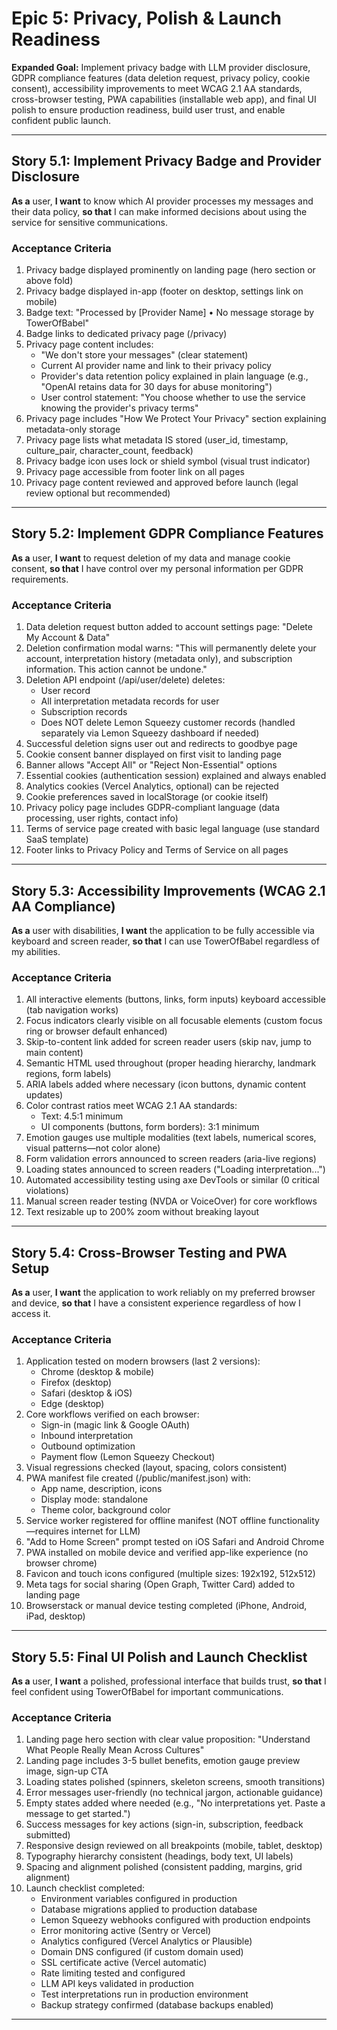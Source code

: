 # Epic 5: Privacy, Polish & Launch Readiness

**Expanded Goal:** Implement privacy badge with LLM provider disclosure, GDPR compliance features (data deletion request, privacy policy, cookie consent), accessibility improvements to meet WCAG 2.1 AA standards, cross-browser testing, PWA capabilities (installable web app), and final UI polish to ensure production readiness, build user trust, and enable confident public launch.

---

## Story 5.1: Implement Privacy Badge and Provider Disclosure

**As a** user,
**I want** to know which AI provider processes my messages and their data policy,
**so that** I can make informed decisions about using the service for sensitive communications.

### Acceptance Criteria

1. Privacy badge displayed prominently on landing page (hero section or above fold)
2. Privacy badge displayed in-app (footer on desktop, settings link on mobile)
3. Badge text: "Processed by [Provider Name] • No message storage by TowerOfBabel"
4. Badge links to dedicated privacy page (/privacy)
5. Privacy page content includes:
   - "We don't store your messages" (clear statement)
   - Current AI provider name and link to their privacy policy
   - Provider's data retention policy explained in plain language (e.g., "OpenAI retains data for 30 days for abuse monitoring")
   - User control statement: "You choose whether to use the service knowing the provider's privacy terms"
6. Privacy page includes "How We Protect Your Privacy" section explaining metadata-only storage
7. Privacy page lists what metadata IS stored (user_id, timestamp, culture_pair, character_count, feedback)
8. Privacy badge icon uses lock or shield symbol (visual trust indicator)
9. Privacy page accessible from footer link on all pages
10. Privacy page content reviewed and approved before launch (legal review optional but recommended)

---

## Story 5.2: Implement GDPR Compliance Features

**As a** user,
**I want** to request deletion of my data and manage cookie consent,
**so that** I have control over my personal information per GDPR requirements.

### Acceptance Criteria

1. Data deletion request button added to account settings page: "Delete My Account & Data"
2. Deletion confirmation modal warns: "This will permanently delete your account, interpretation history (metadata only), and subscription information. This action cannot be undone."
3. Deletion API endpoint (/api/user/delete) deletes:
   - User record
   - All interpretation metadata records for user
   - Subscription records
   - Does NOT delete Lemon Squeezy customer records (handled separately via Lemon Squeezy dashboard if needed)
4. Successful deletion signs user out and redirects to goodbye page
5. Cookie consent banner displayed on first visit to landing page
6. Banner allows "Accept All" or "Reject Non-Essential" options
7. Essential cookies (authentication session) explained and always enabled
8. Analytics cookies (Vercel Analytics, optional) can be rejected
9. Cookie preferences saved in localStorage (or cookie itself)
10. Privacy policy page includes GDPR-compliant language (data processing, user rights, contact info)
11. Terms of service page created with basic legal language (use standard SaaS template)
12. Footer links to Privacy Policy and Terms of Service on all pages

---

## Story 5.3: Accessibility Improvements (WCAG 2.1 AA Compliance)

**As a** user with disabilities,
**I want** the application to be fully accessible via keyboard and screen reader,
**so that** I can use TowerOfBabel regardless of my abilities.

### Acceptance Criteria

1. All interactive elements (buttons, links, form inputs) keyboard accessible (tab navigation works)
2. Focus indicators clearly visible on all focusable elements (custom focus ring or browser default enhanced)
3. Skip-to-content link added for screen reader users (skip nav, jump to main content)
4. Semantic HTML used throughout (proper heading hierarchy, landmark regions, form labels)
5. ARIA labels added where necessary (icon buttons, dynamic content updates)
6. Color contrast ratios meet WCAG 2.1 AA standards:
   - Text: 4.5:1 minimum
   - UI components (buttons, form borders): 3:1 minimum
7. Emotion gauges use multiple modalities (text labels, numerical scores, visual patterns—not color alone)
8. Form validation errors announced to screen readers (aria-live regions)
9. Loading states announced to screen readers ("Loading interpretation...")
10. Automated accessibility testing using axe DevTools or similar (0 critical violations)
11. Manual screen reader testing (NVDA or VoiceOver) for core workflows
12. Text resizable up to 200% zoom without breaking layout

---

## Story 5.4: Cross-Browser Testing and PWA Setup

**As a** user,
**I want** the application to work reliably on my preferred browser and device,
**so that** I have a consistent experience regardless of how I access it.

### Acceptance Criteria

1. Application tested on modern browsers (last 2 versions):
   - Chrome (desktop & mobile)
   - Firefox (desktop)
   - Safari (desktop & iOS)
   - Edge (desktop)
2. Core workflows verified on each browser:
   - Sign-in (magic link & Google OAuth)
   - Inbound interpretation
   - Outbound optimization
   - Payment flow (Lemon Squeezy Checkout)
3. Visual regressions checked (layout, spacing, colors consistent)
4. PWA manifest file created (/public/manifest.json) with:
   - App name, description, icons
   - Display mode: standalone
   - Theme color, background color
5. Service worker registered for offline manifest (NOT offline functionality—requires internet for LLM)
6. "Add to Home Screen" prompt tested on iOS Safari and Android Chrome
7. PWA installed on mobile device and verified app-like experience (no browser chrome)
8. Favicon and touch icons configured (multiple sizes: 192x192, 512x512)
9. Meta tags for social sharing (Open Graph, Twitter Card) added to landing page
10. Browserstack or manual device testing completed (iPhone, Android, iPad, desktop)

---

## Story 5.5: Final UI Polish and Launch Checklist

**As a** user,
**I want** a polished, professional interface that builds trust,
**so that** I feel confident using TowerOfBabel for important communications.

### Acceptance Criteria

1. Landing page hero section with clear value proposition: "Understand What People Really Mean Across Cultures"
2. Landing page includes 3-5 bullet benefits, emotion gauge preview image, sign-up CTA
3. Loading states polished (spinners, skeleton screens, smooth transitions)
4. Error messages user-friendly (no technical jargon, actionable guidance)
5. Empty states added where needed (e.g., "No interpretations yet. Paste a message to get started.")
6. Success messages for key actions (sign-in, subscription, feedback submitted)
7. Responsive design reviewed on all breakpoints (mobile, tablet, desktop)
8. Typography hierarchy consistent (headings, body text, UI labels)
9. Spacing and alignment polished (consistent padding, margins, grid alignment)
10. Launch checklist completed:
    - Environment variables configured in production
    - Database migrations applied to production database
    - Lemon Squeezy webhooks configured with production endpoints
    - Error monitoring active (Sentry or Vercel)
    - Analytics configured (Vercel Analytics or Plausible)
    - Domain DNS configured (if custom domain used)
    - SSL certificate active (Vercel automatic)
    - Rate limiting tested and configured
    - LLM API keys validated in production
    - Test interpretations run in production environment
    - Backup strategy confirmed (database backups enabled)

---
